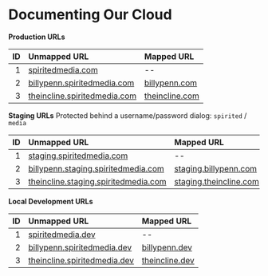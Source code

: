 # Documenting Our Cloud

**Production URLs**

| ID  | Unmapped URL                   | Mapped URL       |
| --: | :-----------                   | :----------      |
| 1   | [spiritedmedia.com](http://spiritedmedia.com) | -- |
| 2   | [billypenn.spiritedmedia.com](http://billypenn.spiritedmedia.com) | [billypenn.com](http://billypenn.com)  |     
| 3   | [theincline.spiritedmedia.com](http://theincline.spiritedmedia.com) | [theincline.com](http://theincline.com) |

**Staging URLs**
Protected behind a username/password dialog: `spirited` / `media`

| ID  | Unmapped URL                         | Mapped URL             |
| --: | :-----------                         | :----------            |
| 1   | [staging.spiritedmedia.com](http://staging.spiritedmedia.com) | --                     |
| 2   | [billypenn.staging.spiritedmedia.com](http://billypenn.staging.spiritedmedia.com) | [staging.billypenn.com]()  |     
| 3   | [theincline.staging.spiritedmedia.com](http://theincline.staging.spiritedmedia.com) | [staging.theincline.com](http://staging.theincline.com) |

**Local Development URLs**

| ID  | Unmapped URL                 | Mapped URL     |
| --: | :-----------                 | :----------    |
| 1   | [spiritedmedia.dev](http://spiritedmedia.dev) | --             |
| 2   | [billypenn.spiritedmedia.dev](http://billypenn.spiritedmedia.dev) | [billypenn.dev](http://billypenn.dev)  |     
| 3   | [theincline.spiritedmedia.dev](http://theincline.spiritedmedia.dev) | [theincline.dev](http://theincline.dev) |